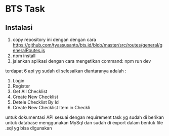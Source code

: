 # BTS Task

## Instalasi

1. copy repository ini dengan dengan cara https://github.com/tyassusanto/bts.id/blob/master/src/routes/general/generalRoutes.js
2. npm install 
3. jalankan aplikasi dengan cara mengetikan command: npm run dev

terdapat 6 api yg sudah di selesaikan diantaranya adalah : 
1. Login
2. Register
3. Get All Checklist 
4. Create New Checklist 
5. Detele Checklist By Id
6. Create New Checklist Item in Checkli 

untuk dokumentasi API sesuai dengan requirement task yg sudah di berikan
untuk database menggunakan MySql dan sudah di export dalam bentuk file .sql yg bisa digunakan 